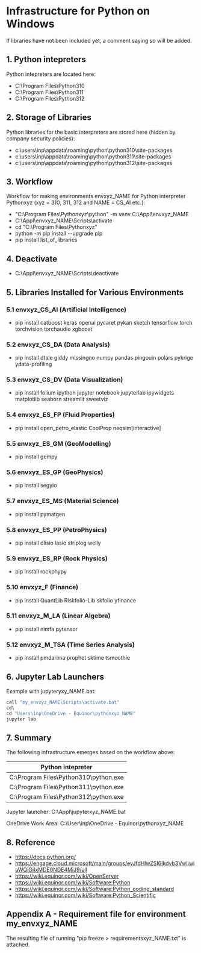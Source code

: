 # Infrastructure for Python on Windows

If libraries have not been included yet, a comment saying so will be added.

## 1. Python intepreters

Python intepreters are located here:
- C:\Program Files\Python310
- C:\Program Files\Python311
- C:\Program Files\Python312

## 2. Storage of Libraries

Python libraries for the basic interpreters are stored here (hidden by company security policies):
- c:\users\inp\appdata\roaming\python\python310\site-packages
- c:\users\inp\appdata\roaming\python\python311\site-packages
- c:\users\inp\appdata\roaming\python\python312\site-packages

## 3. Workflow

Workflow for making environments envxyz_NAME for Python interpreter Pythonxyz (xyz = 310, 311, 312 and NAME = CS_AI etc.):
- "C:\Program Files\Pythonxyz\python" -m venv C:\Appl\envxyz_NAME
- C:\Appl\envxyz_NAME\Scripts\activate
- cd "C:\Program Files\Pythonxyz"
- python -m pip install --upgrade pip
- pip install list_of_libraries

## 4. Deactivate
- C:\Appl\envxyz_NAME\Scripts\deactivate

## 5. Libraries Installed for Various Environments

### 5.1 envxyz_CS_AI (Artificial Intelligence)
- pip install catboost keras openai pycaret pykan sketch tensorflow torch torchvision torchaudio xgboost

### 5.2 envxyz_CS_DA (Data Analysis)
- pip install dtale giddy missingno numpy pandas pingouin polars pykrige ydata-profiling 

### 5.3 envxyz_CS_DV (Data Visualization)
- pip install folium ipython jupyter notebook jupyterlab ipywidgets matplotlib seaborn streamlit sweetviz 

### 5.4 envxyz_ES_FP (Fluid Properties)
- pip install open_petro_elastic CoolProp neqsim[interactive]

### 5.5 envxyz_ES_GM (GeoModelling)
- pip install gempy

### 5.6 envxyz_ES_GP (GeoPhysics)
- pip install segyio

### 5.7 envxyz_ES_MS (Material Science)
- pip install pymatgen

### 5.8 envxyz_ES_PP (PetroPhysics)
- pip install dlisio lasio striplog welly

### 5.9 envxyz_ES_RP (Rock Physics)
- pip install rockphypy 

### 5.10 envxyz_F (Finance)
- pip install QuantLib Riskfolio-Lib skfolio yfinance

### 5.11 envxyz_M_LA (Linear Algebra) 
- pip install nimfa pytensor

### 5.12 envxyz_M_TSA (Time Series Analysis)
- pip install pmdarima prophet sktime tsmoothie

## 6. Jupyter Lab Launchers

Example with jupyteryxy_NAME.bat:
```python
call "my_envxyz_NAME\Scripts\activate.bat"
cd\ 
cd "Users\inp\OneDrive - Equinor\pythonxyz_NAME"
jupyter lab
```

## 7. Summary

The following infrastructure emerges based on the workflow above:

| Python intepreter                     | 
| ------------------------------------- | 
| C:\Program Files\Python310\python.exe | 
| C:\Program Files\Python311\python.exe |
| C:\Program Files\Python312\python.exe | 

Jupyter launcher: C:\Appl\jupyterxyz_NAME.bat

OneDrive Work Area: C:\User\inp\OneDrive - Equinor\pythonxyz_NAME

## 8. Reference

- https://docs.python.org/
- https://engage.cloud.microsoft/main/groups/eyJfdHlwZSI6Ikdyb3VwIiwiaWQiOiIxMDE0NDE4MiJ9/all
- https://wiki.equinor.com/wiki/OpenServer
- https://wiki.equinor.com/wiki/Software:Python
- https://wiki.equinor.com/wiki/Software:Python_coding_standard
- https://wiki.equinor.com/wiki/Software:Python_Scientific


## Appendix A - Requirement file for environment my_envxyz_NAME

The resulting file of running "pip freeze > requirementsxyz_NAME.txt" is attached.
